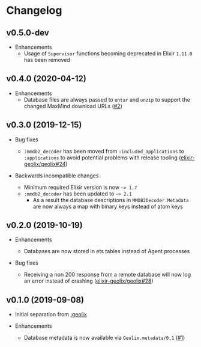 # Changelog

## v0.5.0-dev

- Enhancements
    - Usage of `Supervisor` functions becoming deprecated in Elixir `1.11.0` has been removed

## v0.4.0 (2020-04-12)

- Enhancements
    - Database files are always passed to `untar` and `unzip` to support the changed MaxMind download URLs ([#2](https://github.com/elixir-geolix/adapter_mmdb2/pull/2))

## v0.3.0 (2019-12-15)

- Bug fixes
    - `:mmdb2_decoder` has been moved from `:included_applications` to `:applications` to avoid potential problems with release tooling ([elixir-geolix/geolix#24](https://github.com/elixir-geolix/geolix/issues/24))

- Backwards incompatible changes
    - Minimum required Elixir version is now `~> 1.7`
    - `:mmdb2_decoder` has been updated to `~> 2.1`
        - As a result the database descriptions in `MMDB2Decoder.Metadata` are now always a map with binary keys instead of atom keys

## v0.2.0 (2019-10-19)

- Enhancements
    - Databases are now stored in ets tables instead of Agent processes

- Bug fixes
    - Receiving a non 200 response from a remote database will now log an error instead of crashing ([elixir-geolix/geolix#28](https://github.com/elixir-geolix/geolix/issues/28))

## v0.1.0 (2019-09-08)

- Initial separation from [:geolix](https://github.com/elixir-geolix/geolix)

- Enhancements
    - Database metadata is now available via `Geolix.metadata/0,1` ([#1](https://github.com/elixir-geolix/adapter_mmdb2/pull/1))
